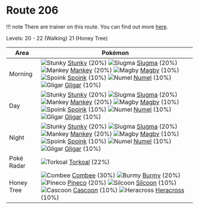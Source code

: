 # Route 206

!!! note
    There are trainer on this route. You can find out more [here](/trainer_changes/route_206/).

Levels: 20 - 22 (Walking) 21 (Honey Tree)

Area       | Pokémon
---        | ---
Morning    | ![][434]  [Stunky] (20%) ![][218]  [Slugma] (20%) ![][056]  [Mankey] (20%)  ![][240]  [Magby] (10%) ![][325]  [Spoink] (10%) ![][322]  [Numel] (10%)  ![][207]  [Gligar] (10%)
Day        | ![][434]  [Stunky] (20%) ![][218]  [Slugma] (20%) ![][056]  [Mankey] (20%)  ![][240]  [Magby] (10%) ![][325]  [Spoink] (10%) ![][322]  [Numel] (10%)  ![][207]  [Gligar] (10%)
Night      | ![][434]  [Stunky] (20%) ![][218]  [Slugma] (20%) ![][056]  [Mankey] (20%)  ![][240]  [Magby] (10%) ![][325]  [Spoink] (10%) ![][322]  [Numel] (10%)  ![][207]  [Gligar] (10%)
Poké Radar | ![][324]  [Torkoal] (22%)
Honey Tree | ![][415]  [Combee] (30%) ![][412]  [Burmy] (20%) ![][204]  [Pineco] (20%)  ![][266]  [Silcoon] (10%) ![][268]  [Cascoon] (10%) ![][214]  [Heracross] (10%)<br>


[056]: https://raw.githubusercontent.com/PokeAPI/sprites/master/sprites/pokemon/56.png "Mankey"
[204]: https://raw.githubusercontent.com/PokeAPI/sprites/master/sprites/pokemon/204.png "Pineco"
[207]: https://raw.githubusercontent.com/PokeAPI/sprites/master/sprites/pokemon/207.png "Gligar"
[214]: https://raw.githubusercontent.com/PokeAPI/sprites/master/sprites/pokemon/214.png "Heracross"
[218]: https://raw.githubusercontent.com/PokeAPI/sprites/master/sprites/pokemon/218.png "Slugma"
[240]: https://raw.githubusercontent.com/PokeAPI/sprites/master/sprites/pokemon/240.png "Magby"
[266]: https://raw.githubusercontent.com/PokeAPI/sprites/master/sprites/pokemon/266.png "Silcoon"
[268]: https://raw.githubusercontent.com/PokeAPI/sprites/master/sprites/pokemon/268.png "Cascoon"
[322]: https://raw.githubusercontent.com/PokeAPI/sprites/master/sprites/pokemon/322.png "Numel"
[324]: https://raw.githubusercontent.com/PokeAPI/sprites/master/sprites/pokemon/324.png "Torkoal"
[325]: https://raw.githubusercontent.com/PokeAPI/sprites/master/sprites/pokemon/325.png "Spoink"
[412]: https://raw.githubusercontent.com/PokeAPI/sprites/master/sprites/pokemon/412.png "Burmy"
[415]: https://raw.githubusercontent.com/PokeAPI/sprites/master/sprites/pokemon/415.png "Combee"
[434]: https://raw.githubusercontent.com/PokeAPI/sprites/master/sprites/pokemon/434.png "Stunky"
[Mankey]: /pokemon_changes/056/
[Pineco]: /pokemon_changes/204/
[Gligar]: /pokemon_changes/207/
[Heracross]: /pokemon_changes/214/
[Slugma]: /pokemon_changes/218/
[Magby]: /pokemon_changes/240/
[Silcoon]: /pokemon_changes/266/
[Cascoon]: /pokemon_changes/268/
[Numel]: /pokemon_changes/322/
[Torkoal]: /pokemon_changes/324/
[Spoink]: /pokemon_changes/325/
[Burmy]: /pokemon_changes/412/
[Combee]: /pokemon_changes/415/
[Stunky]: /pokemon_changes/434/
